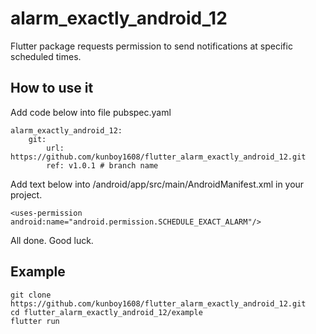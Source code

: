 # alarm_exactly_android_12

Flutter package requests permission to send notifications at specific scheduled times.

## How to use it
Add code below into file pubspec.yaml
```
alarm_exactly_android_12:
    git: 
        url: https://github.com/kunboy1608/flutter_alarm_exactly_android_12.git
        ref: v1.0.1 # branch name
```
Add text below into /android/app/src/main/AndroidManifest.xml in your project.
```
<uses-permission android:name="android.permission.SCHEDULE_EXACT_ALARM"/>
```

All done. Good luck.

## Example
```
git clone https://github.com/kunboy1608/flutter_alarm_exactly_android_12.git
cd flutter_alarm_exactly_android_12/example
flutter run
```

